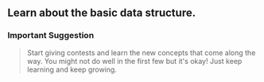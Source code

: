 ## Learn about the basic data structure.
### Important Suggestion
> Start giving contests and learn the new concepts that come along the way. You might not do well in the first few but it's okay! Just keep learning and keep growing.
